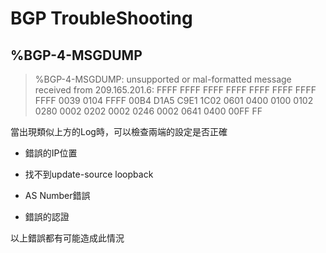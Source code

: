 # BGP TroubleShooting #

## %BGP-4-MSGDUMP ##

>%BGP-4-MSGDUMP: unsupported or mal-formatted message received from 209.165.201.6: FFFF FFFF FFFF FFFF FFFF FFFF FFFF FFFF 0039 0104 FFFF 00B4 D1A5 C9E1 1C02 0601 0400 0100 0102 0280 0002 0202 0002 0246 0002 0641 0400 00FF FF

當出現類似上方的Log時，可以檢查兩端的設定是否正確

- 錯誤的IP位置

- 找不到update-source loopback

- AS Number錯誤

- 錯誤的認證

以上錯誤都有可能造成此情況